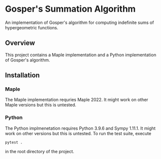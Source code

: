 # Gosper's Summation Algorithm
An implementation of Gosper's algorithm for computing indefinite sums of hypergeometric functions. 

## Overview
This project contains a Maple implementation and a Python implementation of Gosper's algorithm.

## Installation

### Maple
The Maple implementation requries Maple 2022. It might work on other Maple versions but this is untested.

### Python
The Python implmenetation requires Python 3.9.6 and Sympy 1.11.1. It might work on other versions but this is untested. To run the test suite, execute
```
pytest .
```
in the root directory of the project.
